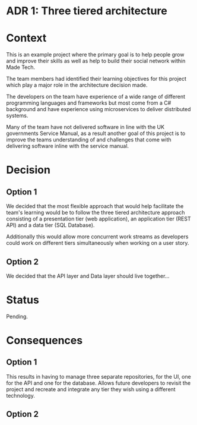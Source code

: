 # ADR 1: Three tiered architecture

# Context
This is an example project where the primary goal is to help people grow and improve their skills as well as help to build their social network within Made Tech.

The team members had identified their learning objectives for this project which play a major role in the architecture decision made.

The developers on the team have experience of a wide range of different programming languages and frameworks but most come from a C# background and have experience using microservices to deliver distributed systems.

Many of the team have not delivered software in line with the UK governments Service Manual, as a result another goal of this project is to improve the teams understanding of and challenges that come with delivering software inline with the service manual.

# Decision
## Option 1
We decided that the most flexible approach that would help facilitate the team's learning would be to follow the three tiered architecture approach consisting of a presentation tier (web application), an application tier (REST API) and a data tier (SQL Database).

Additionally this would allow more concurrent work streams as developers could work on different tiers simultaneously when working on a user story.
## Option 2
We decided that the API layer and Data layer should live together…

# Status
Pending.

# Consequences
## Option 1
This results in having to manage three separate repositories, for the UI, one for the API and one for the database.
Allows future developers to revisit the project and recreate and integrate any tier they wish using a different technology.

## Option 2

